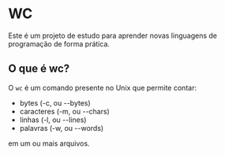 # WC

Este é um projeto de estudo para aprender novas linguagens de programação de forma
prática.

## O que é wc?

O `wc` é um comando presente no Unix que permite contar:

- bytes (-c, ou --bytes)
- caracteres (-m, ou --chars)
- linhas (-l, ou --lines)
- palavras (-w, ou --words)

em um ou mais arquivos.

